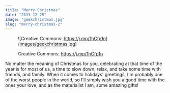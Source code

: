 ```yaml
---
title: "Merry Christmas"
date: "2013-12-25"
image: "geekchristmas.jpg"
slug: "merry-christmas-2"
---
```


<figure>

![Creative Commons: https://j.mp/1hCfp1n](images/geekchristmas.jpg)

<figcaption>

Creative Commons: https://j.mp/1hCfp1n

</figcaption>

</figure>

No matter the meaning of Christmas for you, celebrating at that time of the year is for most of us, a time to slow down, relax, and take some time with friends, and family. When it comes to holidays' greetings, I'm probably one of the worst people in the world, so I'll simply wish you a good time with the ones your love, and as the materialist I am, some amazing gifts!
